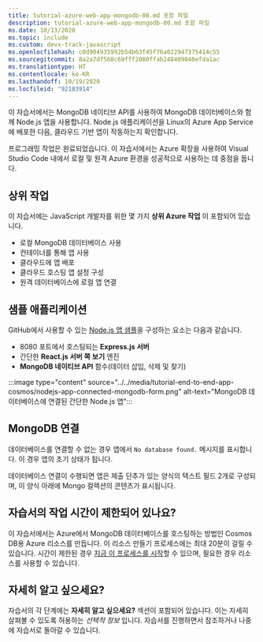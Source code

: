 ```yaml
---
title: tutorial-azure-web-app-mongodb-00.md 포함 파일
description: tutorial-azure-web-app-mongodb-00.md 포함 파일
ms.date: 10/13/2020
ms.topic: include
ms.custom: devx-track-javascript
ms.openlocfilehash: c0d904935992b54b63f45f76a022947375414c55
ms.sourcegitcommit: 8a2a7df568c69fff2080ffab248409040efda1ac
ms.translationtype: HT
ms.contentlocale: ko-KR
ms.lasthandoff: 10/19/2020
ms.locfileid: "92183914"
---
```

이 자습서에서는 MongoDB 네이티브 API를 사용하여 MongoDB 데이터베이스와 함께 Node.js 앱을 사용합니다. Node.js 애플리케이션을 Linux의 Azure App Service에 배포한 다음, 클라우드 기반 앱이 작동하는지 확인합니다. 

프로그래밍 작업은 완료되었습니다. 이 자습서에서는 Azure 확장을 사용하여 Visual Studio Code 내에서 로컬 및 원격 Azure 환경을 성공적으로 사용하는 데 중점을 둡니다.

## <a name="top-tasks"></a>상위 작업

이 자습서에는 JavaScript 개발자를 위한 몇 가지 **상위 Azure 작업** 이 포함되어 있습니다.

* 로컬 MongoDB 데이터베이스 사용
* 컨테이너를 통해 앱 사용
* 클라우드에 앱 배포
* 클라우드 호스팅 앱 설정 구성 
* 원격 데이터베이스에 로컬 앱 연결

## <a name="sample-application"></a>샘플 애플리케이션

GitHub에서 사용할 수 있는 [Node.js 앱 샘플](https://github.com/Azure-Samples/js-e2e-express-mongo)을 구성하는 요소는 다음과 같습니다.

* 8080 포트에서 호스팅되는 **Express.js 서버**
* 간단한 **React.js 서버 쪽 보기** 엔진
* **MongoDB 네이티브 API** 함수(데이터 삽입, 삭제 및 찾기)

:::image type="content" source="../../media/tutorial-end-to-end-app-cosmos/nodejs-app-connected-mongodb-form.png" alt-text="MongoDB 데이터베이스에 연결된 간단한 Node.js 앱":::

## <a name="the-mongodb-connection"></a>MongoDB 연결

데이터베이스를 연결할 수 없는 경우 앱에서 `No database found.` 메시지를 표시합니다. 이 경우 앱의 초기 상태가 됩니다.

데이터베이스 연결이 수행되면 앱은 제출 단추가 있는 양식의 텍스트 필드 2개로 구성되며, 이 양식 아래에 Mongo 컬렉션의 콘텐츠가 표시됩니다.

## <a name="limited-time-to-work-on-the-tutorial"></a>자습서의 작업 시간이 제한되어 있나요?

이 자습서에서는 Azure에서 MongoDB 데이터베이스를 호스팅하는 방법인 Cosmos DB용 Azure 리소스를 만듭니다. 이 리소스 만들기 프로세스에는 최대 20분이 걸릴 수 있습니다. 시간이 제한된 경우 [지금 이 프로세스를 시작](../../tutorial-visualstudiocode-app-service-mongodb/tutorial-azure-web-app-mongodb-feedback.yml?tutorial-step=5)할 수 있으며, 필요한 경우 리소스를 사용할 수 있습니다. 

## <a name="want-to-know-more"></a>자세히 알고 싶으세요? 

자습서의 각 단계에는 **자세히 알고 싶으세요?** 섹션이 포함되어 있습니다. 이는 자세히 살펴볼 수 있도록 허용하는 _선택적 정보_ 입니다. 자습서를 진행하면서 참조하거나 나중에 자습서로 돌아갈 수 있습니다. 